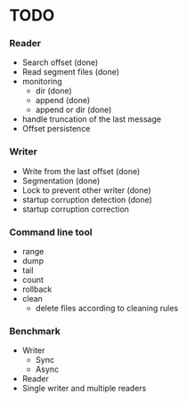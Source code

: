 TODO
====

### Reader

* Search offset (done)
* Read segment files (done)
* monitoring
    - dir (done)
    - append (done)
    - append or dir (done)
* handle truncation of the last message
* Offset persistence

### Writer

* Write from the last offset (done)
* Segmentation (done)
* Lock to prevent other writer (done)
* startup corruption detection (done)
* startup corruption correction

### Command line tool

* range
* dump
* tail
* count
* rollback
* clean
	- delete files according to cleaning rules

### Benchmark

* Writer
    - Sync
    - Async
* Reader
* Single writer and multiple readers
